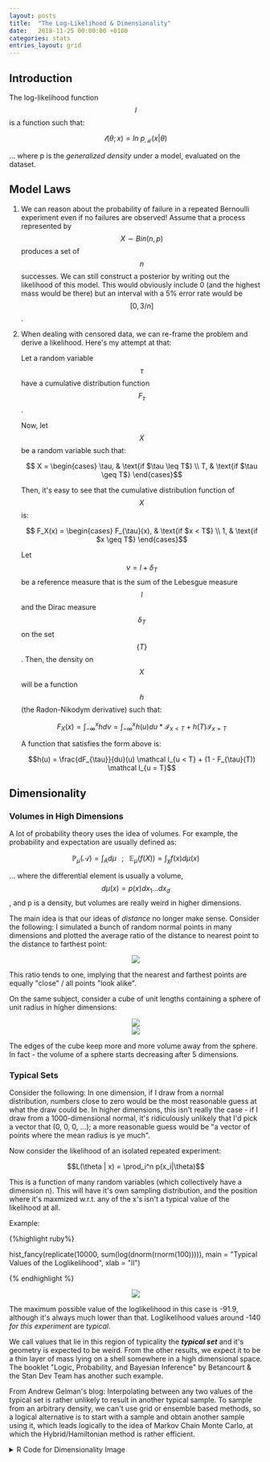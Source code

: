 ```yaml
---
layout: posts
title:  "The Log-Likelihood & Dimensionality"
date:   2018-11-25 00:00:00 +0100
categories: stats
entries_layout: grid
---
```


## Introduction

The log-likelihood function $$l$$ is a function such that:

$$\mathcal l(\theta; x) = ln \; p_{\mathcal M}(x|\theta)$$

... where p is the _generalized density_ under a model, evaluated on the dataset.

## Model Laws

 1. We can reason about the probability of failure in a repeated Bernoulli experiment even if no failures are observed! Assume that a process represented by $$X \sim Bin(n, p)$$ produces a set of $$n$$ successes. We can still construct a posterior by writing out the likelihood of this model. This would obviously include 0 (and the highest mass would be there) but an interval with a 5% error rate would be $$[0, 3/n]$$.

 2. When dealing with censored data, we can re-frame the problem and derive a likelihood. Here's my attempt at that:

	Let a random variable $$\tau$$ have a cumulative distribution function $$F_{\tau}$$.

	Now, let $$X$$ be a random variable such that:

	$$ X = \begin{cases} \tau,  & \text{if $\tau \leq T$} \\
	T, & \text{if $\tau \geq T$} \end{cases}$$

	Then, it's easy to see that the cumulative distribution function of $$X$$ is:

	$$ F_X(x) = \begin{cases} F_{\tau}(x),  & \text{if $x < T$} \\
	1, & \text{if $x \geq T$} \end{cases}$$

	Let $$\nu = l + \delta_T$$ be a reference measure that is the sum of the Lebesgue measure $$l$$ and the Dirac measure $$\delta_T$$ on the set $$\{T\}$$. Then, the density on $$X$$ will be a function $$h$$ (the Radon-Nikodym derivative) such that:

	$$ F_X(x) = \int_{-\infty}^x h d\nu = \int_{-\infty}^x h(u) du * \mathcal I_{x < T} + h(T) \mathcal I_{x = T} $$

	A function that satisfies the form above is:

	$$h(u) =  \frac{dF_{\tau}}{du}(u) \mathcal I_{u < T} + (1 - F_{\tau}(T)) \mathcal I_{u = T}$$

## Dimensionality

### Volumes in High Dimensions

A lot of probability theory uses the idea of volumes. For example, the probability and expectation are usually defined as:

$$ \mathbb P_{\mu} (\mathcal A) = \int_A d \mu \;\;\; ; \;\;\; \mathbb E_{\mu} (f(X)) = \int_{\chi} f(x) d \mu(x) $$

... where the differential element is usually a volume, $$ d \mu(x) = p(x) dx_1 ... dx_d$$, and p is a density, but volumes are really weird in higher dimensions.

The main idea is that our ideas of _distance_ no longer make sense. Consider the following: I simulated a bunch of random normal points in many dimensions and plotted the average ratio of the distance to nearest point to the distance to farthest point:

<center> <img style="max-width: 500px; height: auto;" src = "/images/hidst.png"> </center>

This ratio tends to one, implying that the nearest and farthest points are equally "close" / all points "look alike".

On the same subject, consider a cube of unit lengths containing a sphere of unit radius in higher dimensions:

<center> <img style="max-width: 400px; height: auto;" src = "/images/cubes.png"> </center>
<center> <img style="max-width: 500px; height: auto;" src = "/images/sphre.png"> </center>

The edges of the cube keep more and more volume away from the sphere. In fact - the volume of a sphere starts decreasing after 5 dimensions.

### Typical Sets

Consider the following: In one dimension, if I draw from a normal distribution, numbers close to zero would be the most reasonable guess at what the draw could be. In higher dimensions, this isn't really the case - if I draw from a 1000-dimensional normal, it's ridiculously unlikely that I'd pick a vector that (0, 0, 0, ...); a more reasonable guess would be "a vector of points where the mean radius is ye much".

Now consider the likelihood of an isolated repeated experiment:

$$L(\theta | x) = \prod_i^n p(x_i|\theta)$$

This is a function of many random variables (which collectively have a dimension n). This will have it's own sampling distribution, and the position where it's maxmized w.r.t. any of the x's isn't a typical value of the likelihood at all.

Example:

{%highlight ruby%}

hist_fancy(replicate(10000, sum(log(dnorm(rnorm(100))))),
           main = "Typical Values of the Loglikelihood", xlab = "ll")

{% endhighlight %}

<center> <img style="max-width: 500px; height: auto;" src = "/images/typlk.png"> </center>

The maximum possible value of the loglikelihood in this case is -91.9, although it's always much lower than that. Loglikelihood values around -140 _for this experiment_ are _typical_.

We call values that lie in this region of typicality the ***typical set*** and it's geometry is expected to be weird. From the other results, we expect it to be a thin layer of mass lying on a shell somewhere in a high dimensional space. The booklet "Logic, Probability, and Bayesian Inference" by Betancourt & the Stan Dev Team has another such example.

From Andrew Gelman's blog: Interpolating between any two values of the typical set is rather unlikely to result in another typical sample. To sample from an arbitrary density, we can't use grid or ensemble based methods, so a logical alternative is to start with a sample and obtain another sample using it, which leads logically to the idea of Markov Chain Monte Carlo, at which the Hybrid/Hamiltonian method is rather efficient.

<details>
<summary> R Code for Dimensionality Image </summary>

{%highlight ruby%}

library(mvtnorm); library(ggplot2)

dim_dist <- function(d, samp_size = 10, ...){
	samp <- rmvnorm(samp_size, mean = rep(0, d), sigma = diag(1, d, d))
	dists <- as.matrix(dist(samp, diag = T, upper = T, ...))
	return(mean(sapply(1:samp_size, function(i) min(dists[-i, i])/max(dists[-i, i]))))
}

qplot(x = 1:250,
	  y = sapply(1:250, function(d) dim_dist(d)),
	  main = "Euclidean Distance in High Dimensions",
	  ylab = "Average Ratio of Nearest to Furthest Point",
	  xlab = "Dimension", color = I("dark gray"), ylim = c(0, 1)) +
	  geom_hline(aes(yintercept = 1))

{% endhighlight %}

</details> <br>
